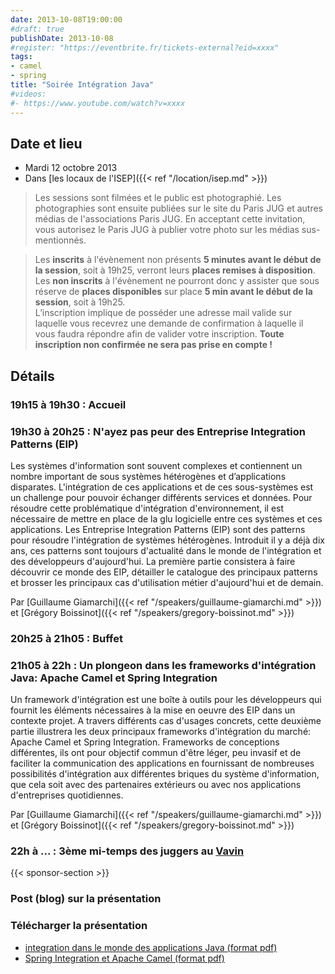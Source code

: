 ```yaml
---
date: 2013-10-08T19:00:00
#draft: true
publishDate: 2013-10-08
#register: "https://eventbrite.fr/tickets-external?eid=xxxx"
tags:
- camel
- spring
title: "Soirée Intégration Java"
#videos: 
#- https://www.youtube.com/watch?v=xxxx
---
```


## Date et lieu

* Mardi 12 octobre 2013
* Dans [les locaux de l'ISEP]({{< ref "/location/isep.md" >}})

> Les sessions sont filmées et le public est photographié. Les photographies sont ensuite publiées sur le site du Paris JUG et autres médias de l'associations Paris JUG. En acceptant cette invitation, vous autorisez le Paris JUG à publier votre photo sur les médias sus-mentionnés.

> Les **inscrits** à l'évènement non présents **5 minutes avant le début de la session**, soit à 19h25, verront leurs **places remises à disposition**.  
Les **non inscrits** à l'évènement ne pourront donc y assister que sous réserve de **places disponibles** sur place **5 min avant le début de la session**, soit à 19h25.  
L’inscription implique de posséder une adresse mail valide sur laquelle vous recevrez une demande de confirmation à laquelle il vous faudra répondre afin de valider votre inscription.
**Toute inscription non confirmée ne sera pas prise en compte !**

## Détails

### 19h15 à 19h30 : Accueil

### 19h30 à 20h25 : N'ayez pas peur des Entreprise Integration Patterns (EIP)

Les systèmes d'information sont souvent complexes et contiennent un nombre important de sous systèmes hétérogènes et d’applications disparates. L'intégration de ces applications et de ces sous-systèmes est un challenge pour pouvoir échanger différents services et données. Pour résoudre cette problématique d'intégration d'environnement, il est nécessaire de mettre en place de la glu logicielle entre ces systèmes et ces applications. Les Entreprise Integration Patterns (EIP) sont des patterns pour résoudre l'intégration de systèmes hétérogènes. Introduit il y a déjà dix ans, ces patterns sont toujours d'actualité dans le monde de l'intégration et des développeurs d'aujourd'hui. La première partie consistera à faire découvrir ce monde des EIP, détailler le catalogue des principaux patterns et brosser les principaux cas d'utilisation métier d'aujourd'hui et de demain.

Par [Guillaume Giamarchi]({{< ref "/speakers/guillaume-giamarchi.md" >}}) et [Grégory Boissinot]({{< ref "/speakers/gregory-boissinot.md" >}})

### 20h25 à 21h05 : Buffet

### 21h05 à 22h : Un plongeon dans les frameworks d'intégration Java: Apache Camel et Spring Integration

Un framework d'intégration est une boîte à outils pour les développeurs qui fournit les éléments nécessaires à la mise en oeuvre des EIP dans un contexte projet. A travers différents cas d'usages concrets, cette deuxième partie illustrera les deux principaux frameworks d'intégration du marché: Apache Camel et Spring Integration. Frameworks de conceptions différentes, ils ont pour objectif commun d'être léger, peu invasif et de faciliter la communication des applications en fournissant de nombreuses possibilités d'intégration aux différentes briques du système d'information, que cela soit avec des partenaires extérieurs ou avec nos applications d'entreprises quotidiennes.

Par [Guillaume Giamarchi]({{< ref "/speakers/guillaume-giamarchi.md" >}}) et [Grégory Boissinot]({{< ref "/speakers/gregory-boissinot.md" >}})

### 22h à ... : 3ème mi-temps des juggers au [Vavin](https://maps.google.fr/maps/place?hl=fr&sourceid=navclient-ff&rlz=1B3GGGL_frFR294FR295&um=1&ie=UTF-8&q=restaurant+le+vavin+paris&fb=1&gl=fr&hq=restaurant+le+vavin&hnear=paris&cid=16763854041267710574)

{{< sponsor-section >}}

### Post (blog) sur la présentation

### Télécharger la présentation

- [integration dans le monde des applications Java (format pdf)](INTEGRATIONJAVAPARISJUGEIPOctobre2013.pdf)
- [Spring Integration et Apache Camel (format pdf)](INTEGRATIONJAVAPARISJUGSpringIntegrarionApacheCamel.pdf)
